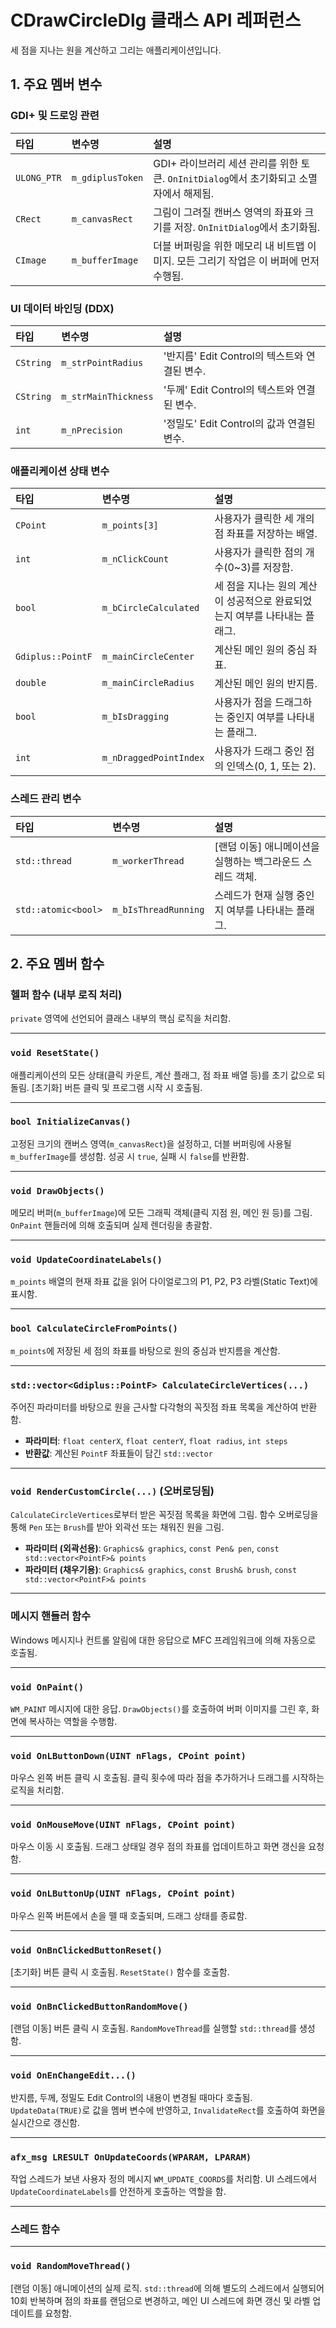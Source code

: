 # CDrawCircleDlg 클래스 API 레퍼런스

세 점을 지나는 원을 계산하고 그리는 애플리케이션입니다.

## 1. 주요 멤버 변수

### GDI+ 및 드로잉 관련

| 타입 | 변수명 | 설명 |
| :--- | :--- | :--- |
| `ULONG_PTR` | `m_gdiplusToken` | GDI+ 라이브러리 세션 관리를 위한 토큰. `OnInitDialog`에서 초기화되고 소멸자에서 해제됨. |
| `CRect` | `m_canvasRect` | 그림이 그려질 캔버스 영역의 좌표와 크기를 저장. `OnInitDialog`에서 초기화됨. |
| `CImage` | `m_bufferImage` | 더블 버퍼링을 위한 메모리 내 비트맵 이미지. 모든 그리기 작업은 이 버퍼에 먼저 수행됨. |

### UI 데이터 바인딩 (DDX)

| 타입 | 변수명 | 설명 |
| :--- | :--- | :--- |
| `CString` | `m_strPointRadius` | '반지름' Edit Control의 텍스트와 연결된 변수. |
| `CString` | `m_strMainThickness` | '두께' Edit Control의 텍스트와 연결된 변수. |
| `int` | `m_nPrecision` | '정밀도' Edit Control의 값과 연결된 변수. |

### 애플리케이션 상태 변수

| 타입 | 변수명 | 설명 |
| :--- | :--- | :--- |
| `CPoint` | `m_points[3]` | 사용자가 클릭한 세 개의 점 좌표를 저장하는 배열. |
| `int` | `m_nClickCount` | 사용자가 클릭한 점의 개수(0~3)를 저장함. |
| `bool` | `m_bCircleCalculated` | 세 점을 지나는 원의 계산이 성공적으로 완료되었는지 여부를 나타내는 플래그. |
| `Gdiplus::PointF` | `m_mainCircleCenter` | 계산된 메인 원의 중심 좌표. |
| `double` | `m_mainCircleRadius` | 계산된 메인 원의 반지름. |
| `bool` | `m_bIsDragging` | 사용자가 점을 드래그하는 중인지 여부를 나타내는 플래그. |
| `int` | `m_nDraggedPointIndex` | 사용자가 드래그 중인 점의 인덱스(0, 1, 또는 2). |

### 스레드 관리 변수

| 타입 | 변수명 | 설명 |
| :--- | :--- | :--- |
| `std::thread` | `m_workerThread` | [랜덤 이동] 애니메이션을 실행하는 백그라운드 스레드 객체. |
| `std::atomic<bool>` | `m_bIsThreadRunning` | 스레드가 현재 실행 중인지 여부를 나타내는 플래그. |

## 2. 주요 멤버 함수

### 헬퍼 함수 (내부 로직 처리)

`private` 영역에 선언되어 클래스 내부의 핵심 로직을 처리함.

---

### `void ResetState()`
애플리케이션의 모든 상태(클릭 카운트, 계산 플래그, 점 좌표 배열 등)를 초기 값으로 되돌림. [초기화] 버튼 클릭 및 프로그램 시작 시 호출됨.

---

### `bool InitializeCanvas()`
고정된 크기의 캔버스 영역(`m_canvasRect`)을 설정하고, 더블 버퍼링에 사용될 `m_bufferImage`를 생성함. 성공 시 `true`, 실패 시 `false`를 반환함.

---

### `void DrawObjects()`
메모리 버퍼(`m_bufferImage`)에 모든 그래픽 객체(클릭 지점 원, 메인 원 등)를 그림. `OnPaint` 핸들러에 의해 호출되며 실제 렌더링을 총괄함.

---

### `void UpdateCoordinateLabels()`
`m_points` 배열의 현재 좌표 값을 읽어 다이얼로그의 P1, P2, P3 라벨(Static Text)에 표시함.

---

### `bool CalculateCircleFromPoints()`
`m_points`에 저장된 세 점의 좌표를 바탕으로 원의 중심과 반지름을 계산함.

---

### `std::vector<Gdiplus::PointF> CalculateCircleVertices(...)`
주어진 파라미터를 바탕으로 원을 근사할 다각형의 꼭짓점 좌표 목록을 계산하여 반환함.
* **파라미터**: `float centerX`, `float centerY`, `float radius`, `int steps`
* **반환값**: 계산된 `PointF` 좌표들이 담긴 `std::vector`

---

### `void RenderCustomCircle(...)` (오버로딩됨)
`CalculateCircleVertices`로부터 받은 꼭짓점 목록을 화면에 그림. 함수 오버로딩을 통해 `Pen` 또는 `Brush`를 받아 외곽선 또는 채워진 원을 그림.
* **파라미터 (외곽선용)**: `Graphics& graphics`, `const Pen& pen`, `const std::vector<PointF>& points`
* **파라미터 (채우기용)**: `Graphics& graphics`, `const Brush& brush`, `const std::vector<PointF>& points`

---
### 메시지 핸들러 함수

Windows 메시지나 컨트롤 알림에 대한 응답으로 MFC 프레임워크에 의해 자동으로 호출됨.

---

### `void OnPaint()`
`WM_PAINT` 메시지에 대한 응답. `DrawObjects()`를 호출하여 버퍼 이미지를 그린 후, 화면에 복사하는 역할을 수행함.

---

### `void OnLButtonDown(UINT nFlags, CPoint point)`
마우스 왼쪽 버튼 클릭 시 호출됨. 클릭 횟수에 따라 점을 추가하거나 드래그를 시작하는 로직을 처리함.

---

### `void OnMouseMove(UINT nFlags, CPoint point)`
마우스 이동 시 호출됨. 드래그 상태일 경우 점의 좌표를 업데이트하고 화면 갱신을 요청함.

---

### `void OnLButtonUp(UINT nFlags, CPoint point)`
마우스 왼쪽 버튼에서 손을 뗄 때 호출되며, 드래그 상태를 종료함.

---

### `void OnBnClickedButtonReset()`
[초기화] 버튼 클릭 시 호출됨. `ResetState()` 함수를 호출함.

---

### `void OnBnClickedButtonRandomMove()`
[랜덤 이동] 버튼 클릭 시 호출됨. `RandomMoveThread`를 실행할 `std::thread`를 생성함.

---

### `void OnEnChangeEdit...()`
반지름, 두께, 정밀도 Edit Control의 내용이 변경될 때마다 호출됨. `UpdateData(TRUE)`로 값을 멤버 변수에 반영하고, `InvalidateRect`를 호출하여 화면을 실시간으로 갱신함.

---

### `afx_msg LRESULT OnUpdateCoords(WPARAM, LPARAM)`
작업 스레드가 보낸 사용자 정의 메시지 `WM_UPDATE_COORDS`를 처리함. UI 스레드에서 `UpdateCoordinateLabels`를 안전하게 호출하는 역할을 함.

---
### 스레드 함수

---

### `void RandomMoveThread()`
[랜덤 이동] 애니메이션의 실제 로직. `std::thread`에 의해 별도의 스레드에서 실행되어 10회 반복하며 점의 좌표를 랜덤으로 변경하고, 메인 UI 스레드에 화면 갱신 및 라벨 업데이트를 요청함.
